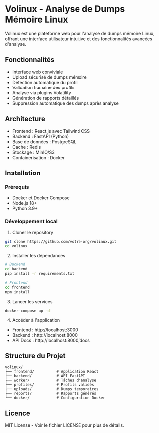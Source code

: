 # Volinux - Analyse de Dumps Mémoire Linux

Volinux est une plateforme web pour l'analyse de dumps mémoire Linux, offrant une interface utilisateur intuitive et des fonctionnalités avancées d'analyse.

## Fonctionnalités

- Interface web conviviale
- Upload sécurisé de dumps mémoire
- Détection automatique du profil
- Validation humaine des profils
- Analyse via plugins Volatility
- Génération de rapports détaillés
- Suppression automatique des dumps après analyse

## Architecture

- Frontend : React.js avec Tailwind CSS
- Backend : FastAPI (Python)
- Base de données : PostgreSQL
- Cache : Redis
- Stockage : MinIO/S3
- Containerisation : Docker

## Installation

### Prérequis

- Docker et Docker Compose
- Node.js 18+
- Python 3.9+

### Développement local

1. Cloner le repository
```bash
git clone https://github.com/votre-org/volinux.git
cd volinux
```

2. Installer les dépendances
```bash
# Backend
cd backend
pip install -r requirements.txt

# Frontend
cd frontend
npm install
```

3. Lancer les services
```bash
docker-compose up -d
```

4. Accéder à l'application
- Frontend : http://localhost:3000
- Backend : http://localhost:8000
- API Docs : http://localhost:8000/docs

## Structure du Projet

```
volinux/
├── frontend/          # Application React
├── backend/           # API FastAPI
├── worker/            # Tâches d'analyse
├── profiles/          # Profils validés
├── uploads/           # Dumps temporaires
├── reports/           # Rapports générés
└── docker/            # Configuration Docker
```

## Licence

MIT License - Voir le fichier LICENSE pour plus de détails.